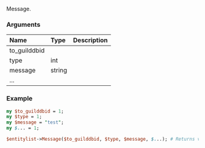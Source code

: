 Message.
### Arguments
**Name**|**Type**|**Description**
:---|:---|:---
to_guilddbid||
type|int|
message|string|
...||

### Example

```perl
my $to_guilddbid = 1;
my $type = 1;
my $message = "test";
my $... = 1;

$entitylist->Message($to_guilddbid, $type, $message, $...); # Returns void
```